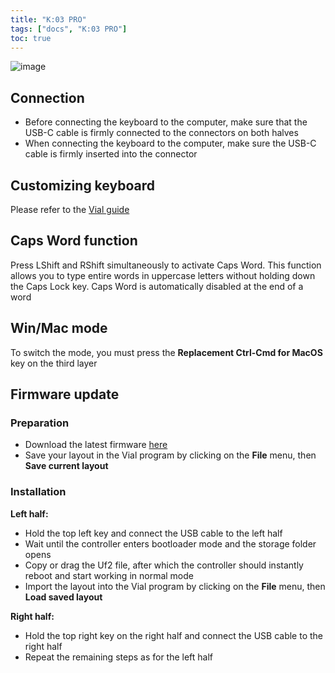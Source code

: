 ```yaml
---
title: "K:03 PRO"
tags: ["docs", "K:03 PRO"]
toc: true
---
```


![image](/images/keyboards/k03pro.jpg)  

## Connection
- Before connecting the keyboard to the computer, make sure that the USB-C cable is firmly connected to the connectors on both halves
- When connecting the keyboard to the computer, make sure the USB-C cable is firmly inserted into the connector

## Customizing keyboard
Please refer to the [Vial guide](/pages/docs/vial) 

## Caps Word function
Press LShift and RShift simultaneously to activate Caps Word. This function allows you to type entire words in uppercase letters without holding down the Caps Lock key. Caps Word is automatically disabled at the end of a word

## Win/Mac mode
To switch the mode, you must press the **Replacement Ctrl-Cmd for MacOS** key on the third layer

## Firmware update
### Preparation
- Download the latest firmware [here](http://github.com/ergohaven/keymap_hub) 
- Save your layout in the Vial program by clicking on the **File** menu, then **Save current layout**

### Installation
**Left half:** 
- Hold the top left key and connect the USB cable to the left half
- Wait until the controller enters bootloader mode and the storage folder opens
- Copy or drag the Uf2 file, after which the controller should instantly reboot and start working in normal mode
- Import the layout into the Vial program by clicking on the **File** menu, then **Load saved layout**  
  
**Right half:**
- Hold the top right key on the right half and connect the USB cable to the right half
- Repeat the remaining steps as for the left half
